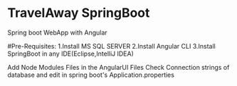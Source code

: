 # TravelAway SpringBoot
 Spring boot WebApp with Angular
 
 #Pre-Requisites:
 1.Install MS SQL SERVER
 2.Install Angular CLI
 3.Install SpringBoot in any IDE(Eclipse,IntelliJ IDEA)
 
 Add Node Modules Files in the AngularUI Files
 Check Connection strings of database and edit in spring boot's Application.properties
